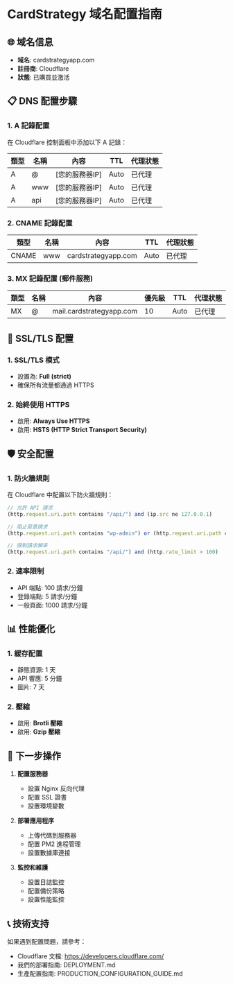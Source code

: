 # CardStrategy 域名配置指南

## 🌐 **域名信息**
- **域名**: cardstrategyapp.com
- **註冊商**: Cloudflare
- **狀態**: 已購買並激活

## 📋 **DNS 配置步驟**

### 1. **A 記錄配置**
在 Cloudflare 控制面板中添加以下 A 記錄：

| 類型 | 名稱 | 內容 | TTL | 代理狀態 |
|------|------|------|-----|----------|
| A | @ | [您的服務器IP] | Auto | 已代理 |
| A | www | [您的服務器IP] | Auto | 已代理 |
| A | api | [您的服務器IP] | Auto | 已代理 |

### 2. **CNAME 記錄配置**
| 類型 | 名稱 | 內容 | TTL | 代理狀態 |
|------|------|------|-----|----------|
| CNAME | www | cardstrategyapp.com | Auto | 已代理 |

### 3. **MX 記錄配置 (郵件服務)**
| 類型 | 名稱 | 內容 | 優先級 | TTL | 代理狀態 |
|------|------|------|--------|-----|----------|
| MX | @ | mail.cardstrategyapp.com | 10 | Auto | 已代理 |

## 🔧 **SSL/TLS 配置**

### 1. **SSL/TLS 模式**
- 設置為: **Full (strict)**
- 確保所有流量都通過 HTTPS

### 2. **始終使用 HTTPS**
- 啟用: **Always Use HTTPS**
- 啟用: **HSTS (HTTP Strict Transport Security)**

## 🛡️ **安全配置**

### 1. **防火牆規則**
在 Cloudflare 中配置以下防火牆規則：

```javascript
// 允許 API 請求
(http.request.uri.path contains "/api/") and (ip.src ne 127.0.0.1)

// 阻止惡意請求
(http.request.uri.path contains "wp-admin") or (http.request.uri.path contains "phpmyadmin")

// 限制請求頻率
(http.request.uri.path contains "/api/") and (http.rate_limit > 100)
```

### 2. **速率限制**
- API 端點: 100 請求/分鐘
- 登錄端點: 5 請求/分鐘
- 一般頁面: 1000 請求/分鐘

## 📊 **性能優化**

### 1. **緩存配置**
- 靜態資源: 1 天
- API 響應: 5 分鐘
- 圖片: 7 天

### 2. **壓縮**
- 啟用: **Brotli 壓縮**
- 啟用: **Gzip 壓縮**

## 🔄 **下一步操作**

1. **配置服務器**
   - 設置 Nginx 反向代理
   - 配置 SSL 證書
   - 設置環境變數

2. **部署應用程序**
   - 上傳代碼到服務器
   - 配置 PM2 進程管理
   - 設置數據庫連接

3. **監控和維護**
   - 設置日誌監控
   - 配置備份策略
   - 設置性能監控

## 📞 **技術支持**

如果遇到配置問題，請參考：
- Cloudflare 文檔: https://developers.cloudflare.com/
- 我們的部署指南: DEPLOYMENT.md
- 生產配置指南: PRODUCTION_CONFIGURATION_GUIDE.md
